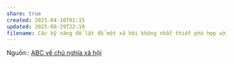 ```yaml
---
share: true
created: 2025-04-10T01:15
updated: 2025-08-29T22:10
filename: Các kỹ năng để lật đổ một xã hội không nhất thiết phù hợp với tình cảm dân chủ và kỹ năng quản trị cần thiết để xây dựng một xã hội mới
---
```

Nguồn:: [ABC về chủ nghĩa xã hội](../../%CE%9E%20Ngu%E1%BB%93n/ABC%20v%E1%BB%81%20ch%E1%BB%A7%20ngh%C4%A9a%20x%C3%A3%20h%E1%BB%99i.md)
